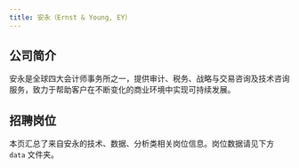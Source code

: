 ```yaml
---
title: 安永（Ernst & Young, EY）
---
```


## 公司简介
安永是全球四大会计师事务所之一，提供审计、税务、战略与交易咨询及技术咨询服务，致力于帮助客户在不断变化的商业环境中实现可持续发展。

## 招聘岗位
本页汇总了来自安永的技术、数据、分析类相关岗位信息。岗位数据请见下方 `data` 文件夹。
